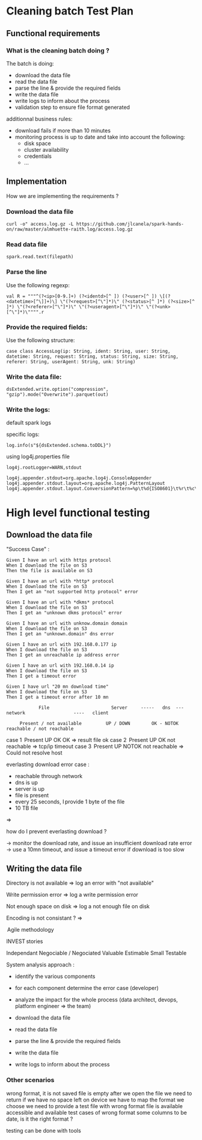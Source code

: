 # Cleaning batch Test Plan

## Functional requirements 

### What is the cleaning batch doing ?

The batch is doing: 
* download the data file 
* read the data file
* parse the line & provide the required fields
* write the data file 
* write logs to inform about the process 
* validation step to ensure file format generated

additionnal business rules: 
* download fails if more than 10 minutes
* monitoring process is up to date and take into account the following: 
  * disk space
  * cluster availability
  * credentials 
  * ...

## Implementation

How we are implementing the requirements ? 

### Download the data file 
```
curl -o" access.log.gz -L https://github.com/jlcanela/spark-hands-on/raw/master/almhuette-raith.log/access.log.gz
```

### Read data file

```
spark.read.text(filepath)
```

### Parse the line 

Use the following regexp:
```
val R = """^(?<ip>[0-9.]+) (?<identd>[^ ]) (?<user>[^ ]) \[(?<datetime>[^\]]+)\] \"(?<request>[^\"]*)\" (?<status>[^ ]*) (?<size>[^ ]*) \"(?<referer>[^\"]*)\" \"(?<useragent>[^\"]*)\" \"(?<unk>[^\"]*)\"""".r
```

### Provide the required fields: 

Use the following structure:
```
case class AccessLog(ip: String, ident: String, user: String, datetime: String, request: String, status: String, size: String, referer: String, userAgent: String, unk: String)
```

### Write the data file:

```
dsExtended.write.option("compression", "gzip").mode("Overwrite").parquet(out)
```

### Write the logs:

default spark logs

specific logs:
```
log.info(s"${dsExtended.schema.toDDL}")
```

using log4j.properties file 
```
log4j.rootLogger=WARN,stdout

log4j.appender.stdout=org.apache.log4j.ConsoleAppender
log4j.appender.stdout.layout=org.apache.log4j.PatternLayout
log4j.appender.stdout.layout.ConversionPattern=%p\t%d{ISO8601}\t%r\t%c\t[%t]\t%m%n
```


# High level functional testing 

## Download the data file 

"Success Case" :
```
Given I have an url with https protocol 
When I download the file on S3 
Then the file is available on S3
```

```
Given I have an url with *http* protocol 
When I download the file on S3 
Then I get an "not supported http protocol" error 
```

```
Given I have an url with *dkms* protocol 
When I download the file on S3 
Then I get an "unknown dkms protocol" error 
```

```
Given I have an url with unknow.domain domain  
When I download the file on S3 
Then I get an "unknown.domain" dns error 
```

```
Given I have an url with 192.168.0.177 ip  
When I download the file on S3 
Then I get an unreachable ip address error 
```

```
Given I have an url with 192.168.0.14 ip  
When I download the file on S3 
Then I get a timeout error 
```

```
Given I have url "20 mn download time"
When I download the file on S3
Then I get a timeout error after 10 mn
```


                File                       Server     -----   dns  ---       network                  ----   client 

         Present / not available         UP / DOWN        OK - NOTOK     reachable / not reachable          

case 1         Present                      UP              OK                  OK                    =>  result file ok 
case 2         Present                      UP              OK                 not reachable          =>  tcp/ip timeout
case 3         Present                      UP              NOTOK              not reachable          => Could not resolve host

everlasting download error case : 
- reachable through network
- dns is up
- server is up
- file is present
- every 25 seconds, I provide 1 byte of the file
- 10 TB file 

=> 

how do I prevent everlasting download ? 

-> monitor the download rate, and issue an insufficient download rate error 
-> use a 10mn timeout, and issue a timeout error if download is too slow



## Writing the data file 

Directory is not available 
=> log an error with "not available"

Write permission error
=> log a write permission error

Not enough space on disk
=> log a not enough file on disk 

Encoding is not consistant ?
=> 


 Agile methodology 

INVEST stories 

Independant
Negociable / Negociated
Valuable
Estimable
Small
Testable 





System analysis approach : 
* identify the various components
* for each component determine the error case   (developer)
* analyze the impact for the whole process      (data architect, devops, platform engineer => the team)




* download the data file 
* read the data file
* parse the line & provide the required fields
* write the data file 
* write logs to inform about the process 


### Other scenarios 

wrong format, it is not saved
file is empty
after we open the file we need to return if we have no space left on device
we have to map the format we choose
we need to provide a test file with wrong format
file is available accessible and available
test cases of wrong format
some columns to be date, is it the right format ?

testing can be done with tools 


